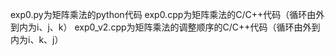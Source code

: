 exp0.py为矩阵乘法的python代码
exp0.cpp为矩阵乘法的C/C++代码（循环由外到内为i、j、k）
exp0_v2.cpp为矩阵乘法的调整顺序的C/C++代码（循环由外到内为i、k、j）
